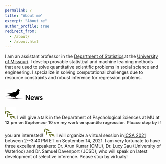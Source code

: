 ```yaml
---
permalink: /
title: "About me"
excerpt: "About me"
author_profile: true
redirect_from: 
  - /about/
  - /about.html
---
```


I am an assistant professor in the <a href="https://stat.missouri.edu" target="_blank">Department of Statistics</a> at the <a href="https://missouri.edu" target="_blank">University of Missouri</a>. I develop provable statistical and machine learning methods that are used to solve quantitative scientific problems in social science and engineering. I specialize in solving computational challenges due to resource constraints and robust inference for regression problems.

<img src="images/pigeon2.png" alt="drawing" width="60"/> News 
------
<img src="images/olivebranch.jpg" alt="drawing" width="35"/> 
I will give a talk in the Department of Psychological Sciences at MU at 12 pm on September 10 on my work on quantile regression. Please stop by if you are interested!

<img src="images/olivebranch.jpg" alt="drawing" width="35"/>
I will organize a virtual session in <a href="https://symposium2021.icsa.org" target="_blank"> ICSA 2021</a> between 2--3:40 PM ET on September 14, 2021. 
I am very fortunate to have three excellent speakers: Dr. Arun Kumar (CMU), Dr. Lucy Gau (University of Waterloo) and Dr. Samuel Davenport (UCSD), who will speak on latest development of selective inference. Please stop by virtually! 
